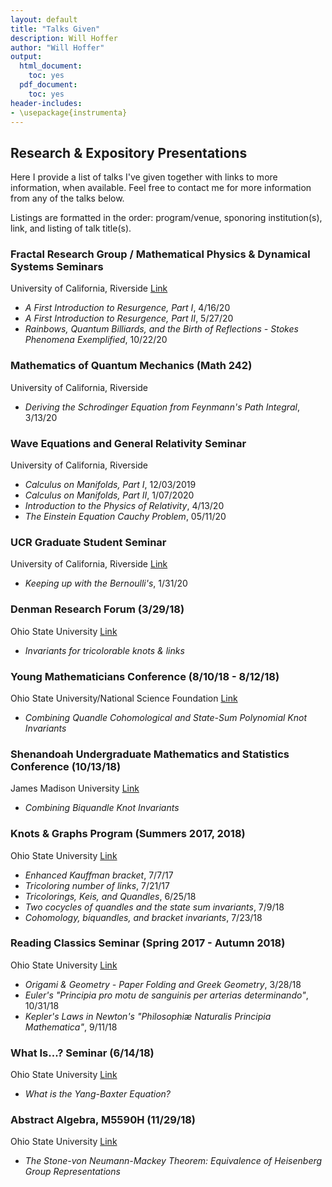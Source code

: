 ```yaml
---
layout: default
title: "Talks Given"
description: Will Hoffer
author: "Will Hoffer"
output:
  html_document:
    toc: yes
  pdf_document:
    toc: yes
header-includes:
- \usepackage{instrumenta}
---
```


## Research & Expository Presentations

Here I provide a list of talks I've given together with links to more information, when available. Feel free to contact me for more information from any of the talks below.

Listings are formatted in the order: program/venue, sponoring institution(s), link, and listing of talk title(s).

### Fractal Research Group / Mathematical Physics & Dynamical Systems Seminars
University of California, Riverside [Link](http://math.ucr.edu/~frgmpds/seminars.html)
- *A First Introduction to Resurgence, Part I*, 4/16/20
- *A First Introduction to Resurgence, Part II*, 5/27/20
- *Rainbows, Quantum Billiards, and the Birth of Reflections - Stokes Phenomena Exemplified*, 10/22/20

### Mathematics of Quantum Mechanics (Math 242)
University of California, Riverside
- *Deriving the Schrodinger Equation from Feynmann's Path Integral*, 3/13/20

### Wave Equations and General Relativity Seminar
University of California, Riverside
- *Calculus on Manifolds, Part I*,  12/03/2019
- *Calculus on Manifolds, Part II*,  1/07/2020
- *Introduction to the Physics of Relativity*, 4/13/20
- *The Einstein Equation Cauchy Problem*, 05/11/20

### UCR Graduate Student Seminar 
University of California, Riverside [Link](http://math.ucr.edu/~gradsem/years/2019-2020/#Hoffer)
- *Keeping up with the Bernoulli's*, 1/31/20

### Denman Research Forum (3/29/18)
Ohio State University [Link](https://ugresearch.osu.edu/Pages/Initiatives-\%20Denman-\%20Accepted\%20Abstracts.aspx)
- *Invariants for tricolorable knots & links*


### Young Mathematicians Conference (8/10/18 - 8/12/18)
Ohio State University/National Science Foundation [Link](https://ymc.osu.edu/program-schedule)
- *Combining Quandle Cohomological and State-Sum Polynomial Knot Invariants*

### Shenandoah Undergraduate Mathematics and Statistics Conference (10/13/18)
James Madison University [Link](http://www.jmu.edu/mathstat/sums/index.shtml)
- *Combining Biquandle Knot Invariants*

### Knots & Graphs Program (Summers 2017, 2018) 
Ohio State University [Link](https://people.math.osu.edu/chmutov.1/wor-gr-su18/wor-gr.htm)
- *Enhanced Kauffman bracket*, 7/7/17
- *Tricoloring number of links*, 7/21/17
- *Tricolorings, Keis, and Quandles*, 6/25/18
- *Two cocycles of quandles and the state sum invariants*, 7/9/18
- *Cohomology, biquandles, and bracket invariants*, 7/23/18


### Reading Classics Seminar (Spring 2017 - Autumn 2018) 
Ohio State University [Link](https://people.math.osu.edu/sinnott.1/ReadingClassics/)
- *Origami & Geometry - Paper Folding and Greek Geometry*, 3/28/18
- *Euler's  "Principia pro motu de sanguinis per arterias determinando"*, 10/31/18
- *Kepler's Laws in Newton's "Philosophiæ Naturalis Principia Mathematica"*, 9/11/18 

### What Is...? Seminar (6/14/18) 
Ohio State University [Link](https://math.osu.edu/whatis)
- *What is the Yang-Baxter Equation?*

### Abstract Algebra, M5590H (11/29/18)
Ohio State University [Link](https://people.math.osu.edu/gautam.42/A18/calendar.html)
- *The Stone-von Neumann-Mackey Theorem: Equivalence of Heisenberg Group Representations*
